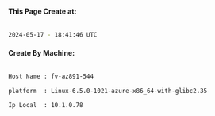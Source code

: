 
   
#### This Page Create at:

```bash

2024-05-17 - 18:41:46 UTC

```

#### Create By Machine:

```bash

Host Name : fv-az891-544

platform  : Linux-6.5.0-1021-azure-x86_64-with-glibc2.35

Ip Local  : 10.1.0.78

```

